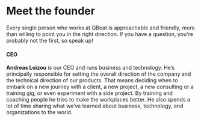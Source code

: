 # Meet the founder

Every single person who works at QBeat is approachable and friendly, more than willing to point you in the right direction. If you have a question, you're probably not the first, so speak up!

#### CEO

**Andreas Loizou** is our CEO and runs business and technology. He’s principally responsible for setting the overall direction of the company and the technical direction of our products. That means deciding when to embark on a new journey with a client, a new project, a new consulting or a training gig, or even experiment with a side project. By training and coaching people he tries to make the workplaces better. He also spends a lot of time sharing what we’ve learned about business, technology, and organizations to the world.